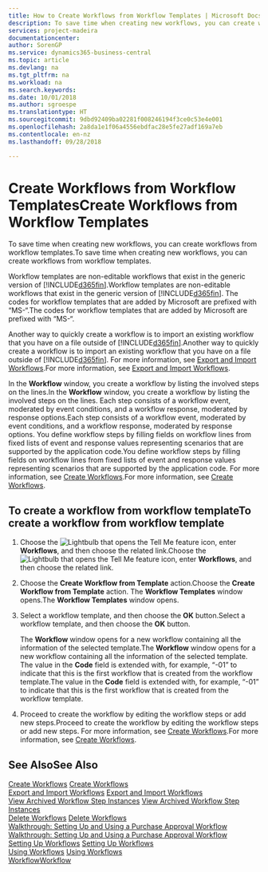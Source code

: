 ```yaml
---
title: How to Create Workflows from Workflow Templates | Microsoft Docs
description: To save time when creating new workflows, you can create workflows from workflow templates.
services: project-madeira
documentationcenter: 
author: SorenGP
ms.service: dynamics365-business-central
ms.topic: article
ms.devlang: na
ms.tgt_pltfrm: na
ms.workload: na
ms.search.keywords: 
ms.date: 10/01/2018
ms.author: sgroespe
ms.translationtype: HT
ms.sourcegitcommit: 9dbd92409ba02281f008246194f3ce0c53e4e001
ms.openlocfilehash: 2a8da1e1f06a4556ebdfac28e5fe27adf169a7eb
ms.contentlocale: en-nz
ms.lasthandoff: 09/28/2018

---
```

# <a name="create-workflows-from-workflow-templates"></a><span data-ttu-id="47859-103">Create Workflows from Workflow Templates</span><span class="sxs-lookup"><span data-stu-id="47859-103">Create Workflows from Workflow Templates</span></span>
<span data-ttu-id="47859-104">To save time when creating new workflows, you can create workflows from workflow templates.</span><span class="sxs-lookup"><span data-stu-id="47859-104">To save time when creating new workflows, you can create workflows from workflow templates.</span></span>  

 <span data-ttu-id="47859-105">Workflow templates are non-editable workflows that exist in the generic version of [!INCLUDE[d365fin](includes/d365fin_md.md)].</span><span class="sxs-lookup"><span data-stu-id="47859-105">Workflow templates are non-editable workflows that exist in the generic version of [!INCLUDE[d365fin](includes/d365fin_md.md)].</span></span> <span data-ttu-id="47859-106">The codes for workflow templates that are added by Microsoft are prefixed with “MS-“.</span><span class="sxs-lookup"><span data-stu-id="47859-106">The codes for workflow templates that are added by Microsoft are prefixed with “MS-“.</span></span>  

 <span data-ttu-id="47859-107">Another way to quickly create a workflow is to import an existing workflow that you have on a file outside of [!INCLUDE[d365fin](includes/d365fin_md.md)].</span><span class="sxs-lookup"><span data-stu-id="47859-107">Another way to quickly create a workflow is to import an existing workflow that you have on a file outside of [!INCLUDE[d365fin](includes/d365fin_md.md)].</span></span> <span data-ttu-id="47859-108">For more information, see [Export and Import Workflows](across-how-to-export-and-import-workflows.md).</span><span class="sxs-lookup"><span data-stu-id="47859-108">For more information, see [Export and Import Workflows](across-how-to-export-and-import-workflows.md).</span></span>  

<span data-ttu-id="47859-109">In the **Workflow** window, you create a workflow by listing the involved steps on the lines.</span><span class="sxs-lookup"><span data-stu-id="47859-109">In the **Workflow** window, you create a workflow by listing the involved steps on the lines.</span></span> <span data-ttu-id="47859-110">Each step consists of a workflow event, moderated by event conditions, and a workflow response, moderated by response options.</span><span class="sxs-lookup"><span data-stu-id="47859-110">Each step consists of a workflow event, moderated by event conditions, and a workflow response, moderated by response options.</span></span> <span data-ttu-id="47859-111">You define workflow steps by filling fields on workflow lines from fixed lists of event and response values representing scenarios that are supported by the application code.</span><span class="sxs-lookup"><span data-stu-id="47859-111">You define workflow steps by filling fields on workflow lines from fixed lists of event and response values representing scenarios that are supported by the application code.</span></span> <span data-ttu-id="47859-112">For more information, see [Create Workflows](across-how-to-create-workflows.md).</span><span class="sxs-lookup"><span data-stu-id="47859-112">For more information, see [Create Workflows](across-how-to-create-workflows.md).</span></span>  

## <a name="to-create-a-workflow-from-workflow-template"></a><span data-ttu-id="47859-113">To create a workflow from workflow template</span><span class="sxs-lookup"><span data-stu-id="47859-113">To create a workflow from workflow template</span></span>  
1.  <span data-ttu-id="47859-114">Choose the ![Lightbulb that opens the Tell Me feature](media/ui-search/search_small.png "Tell me what you want to do") icon, enter **Workflows**, and then choose the related link.</span><span class="sxs-lookup"><span data-stu-id="47859-114">Choose the ![Lightbulb that opens the Tell Me feature](media/ui-search/search_small.png "Tell me what you want to do") icon, enter **Workflows**, and then choose the related link.</span></span>  
2.  <span data-ttu-id="47859-115">Choose the **Create Workflow from Template** action.</span><span class="sxs-lookup"><span data-stu-id="47859-115">Choose the **Create Workflow from Template** action.</span></span> <span data-ttu-id="47859-116">The **Workflow Templates** window opens.</span><span class="sxs-lookup"><span data-stu-id="47859-116">The **Workflow Templates** window opens.</span></span>  
3.  <span data-ttu-id="47859-117">Select a workflow template, and then choose the **OK** button.</span><span class="sxs-lookup"><span data-stu-id="47859-117">Select a workflow template, and then choose the **OK** button.</span></span>  

     <span data-ttu-id="47859-118">The **Workflow** window opens for a new workflow containing all the information of the selected template.</span><span class="sxs-lookup"><span data-stu-id="47859-118">The **Workflow** window opens for a new workflow containing all the information of the selected template.</span></span> <span data-ttu-id="47859-119">The value in the **Code** field is extended with, for example, “-01” to indicate that this is the first workflow that is created from the workflow template.</span><span class="sxs-lookup"><span data-stu-id="47859-119">The value in the **Code** field is extended with, for example, “-01” to indicate that this is the first workflow that is created from the workflow template.</span></span>  
4.  <span data-ttu-id="47859-120">Proceed to create the workflow by editing the workflow steps or add new steps.</span><span class="sxs-lookup"><span data-stu-id="47859-120">Proceed to create the workflow by editing the workflow steps or add new steps.</span></span> <span data-ttu-id="47859-121">For more information, see [Create Workflows](across-how-to-create-workflows.md).</span><span class="sxs-lookup"><span data-stu-id="47859-121">For more information, see [Create Workflows](across-how-to-create-workflows.md).</span></span>  

## <a name="see-also"></a><span data-ttu-id="47859-122">See Also</span><span class="sxs-lookup"><span data-stu-id="47859-122">See Also</span></span>  
 <span data-ttu-id="47859-123">[Create Workflows](across-how-to-create-workflows.md) </span><span class="sxs-lookup"><span data-stu-id="47859-123">[Create Workflows](across-how-to-create-workflows.md) </span></span>  
 <span data-ttu-id="47859-124">[Export and Import Workflows](across-how-to-export-and-import-workflows.md) </span><span class="sxs-lookup"><span data-stu-id="47859-124">[Export and Import Workflows](across-how-to-export-and-import-workflows.md) </span></span>  
 <span data-ttu-id="47859-125">[View Archived Workflow Step Instances](across-how-to-view-archived-workflow-step-instances.md) </span><span class="sxs-lookup"><span data-stu-id="47859-125">[View Archived Workflow Step Instances](across-how-to-view-archived-workflow-step-instances.md) </span></span>  
 <span data-ttu-id="47859-126">[Delete Workflows](across-how-to-delete-workflows.md) </span><span class="sxs-lookup"><span data-stu-id="47859-126">[Delete Workflows](across-how-to-delete-workflows.md) </span></span>  
 <span data-ttu-id="47859-127">[Walkthrough: Setting Up and Using a Purchase Approval Workflow](walkthrough-setting-up-and-using-a-purchase-approval-workflow.md) </span><span class="sxs-lookup"><span data-stu-id="47859-127">[Walkthrough: Setting Up and Using a Purchase Approval Workflow](walkthrough-setting-up-and-using-a-purchase-approval-workflow.md) </span></span>  
 <span data-ttu-id="47859-128">[Setting Up Workflows](across-set-up-workflows.md) </span><span class="sxs-lookup"><span data-stu-id="47859-128">[Setting Up Workflows](across-set-up-workflows.md) </span></span>  
 <span data-ttu-id="47859-129">[Using Workflows](across-use-workflows.md) </span><span class="sxs-lookup"><span data-stu-id="47859-129">[Using Workflows](across-use-workflows.md) </span></span>  
 [<span data-ttu-id="47859-130">Workflow</span><span class="sxs-lookup"><span data-stu-id="47859-130">Workflow</span></span>](across-workflow.md)   

